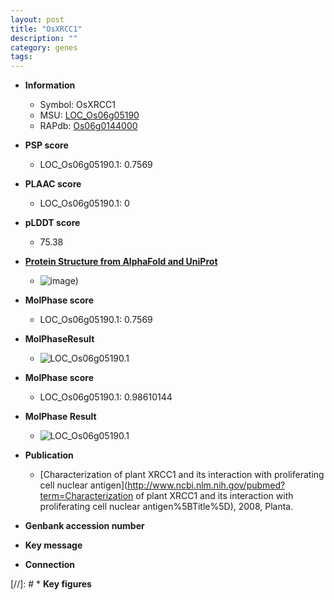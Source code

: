 ```yaml
---
layout: post
title: "OsXRCC1"
description: ""
category: genes
tags: 
---
```


* **Information**  
    + Symbol: OsXRCC1  
    + MSU: [LOC_Os06g05190](http://rice.plantbiology.msu.edu/cgi-bin/ORF_infopage.cgi?orf=LOC_Os06g05190)  
    + RAPdb: [Os06g0144000](http://rapdb.dna.affrc.go.jp/viewer/gbrowse_details/irgsp1?name=Os06g0144000)  

* **PSP score**  
    + LOC_Os06g05190.1: 0.7569 

* **PLAAC score**  
    + LOC_Os06g05190.1: 0 

* **pLDDT score**
    + 75.38

* **[Protein Structure from AlphaFold and UniProt](https://www.uniprot.org/uniprotkb/Q5VQ75/entry#structure)**
    + ![image](https://ricepsp.github.io/images/Q5/AF-Q5VQ75-F1.png))

* **MolPhase score**
    + LOC_Os06g05190.1: 0.7569

* **MolPhaseResult**
    + ![LOC_Os06g05190.1](https://ricepsp.github.io/pictures/LOC_Os06g/LOC_Os06g05190.1.png)

* **MolPhase score**
    + LOC_Os06g05190.1: 0.98610144

* **MolPhase Result**
    + ![LOC_Os06g05190.1](https://304243504.github.io/Pictures/LOC_Os06g/LOC_Os06g05190.1.png)

* **Publication**  
    + [Characterization of plant XRCC1 and its interaction with proliferating cell nuclear antigen](http://www.ncbi.nlm.nih.gov/pubmed?term=Characterization of plant XRCC1 and its interaction with proliferating cell nuclear antigen%5BTitle%5D), 2008, Planta.

* **Genbank accession number**  

* **Key message**  

* **Connection**  

[//]: # * **Key figures**  


